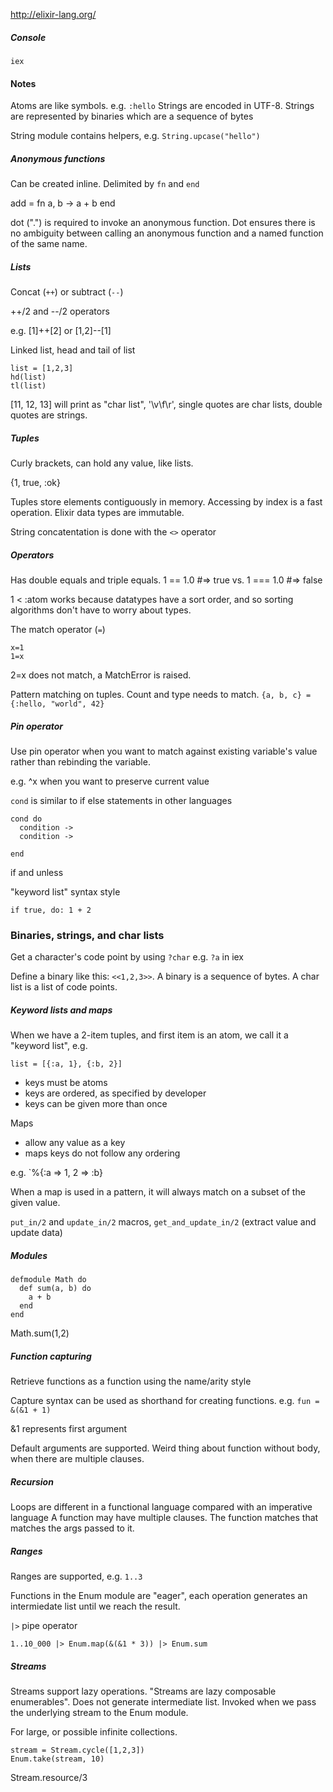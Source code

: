 http://elixir-lang.org/

##### Console

`iex`

#### Notes

Atoms are like symbols. e.g. `:hello`
Strings are encoded in UTF-8.
Strings are represented by binaries which are a sequence of bytes

String module contains helpers, e.g. `String.upcase("hello")`

##### Anonymous functions
Can be created inline. Delimited by `fn` and `end`

add = fn a, b -> a + b end

dot (".") is required to invoke an anonymous function. Dot ensures there is no ambiguity between calling an anonymous function and a named function of the same name.


##### Lists

Concat (`++`) or subtract (`--`)

++/2 and --/2 operators

e.g. [1]++[2] or [1,2]--[1]

Linked list, head and tail of list

```
list = [1,2,3]
hd(list)
tl(list)
```

[11, 12, 13] will print as "char list", '\v\f\r', single quotes are char lists, double quotes are strings.

##### Tuples

Curly brackets, can hold any value, like lists.

{1, true, :ok}

Tuples store elements contiguously in memory. Accessing by index is a fast operation.
Elixir data types are immutable.

String concatentation is done with the `<>` operator

##### Operators

Has double equals and triple equals. 1 == 1.0 #=> true vs. 1 === 1.0 #=> false

1 < :atom works because datatypes have a sort order, and so sorting algorithms don't have to worry about types.

The match operator (`=`)

```
x=1
1=x
```

2=x does not match, a MatchError is raised.

Pattern matching on tuples. Count and type needs to match.
`{a, b, c} = {:hello, "world", 42}`

##### Pin operator

Use pin operator when you want to match against existing variable's value rather than rebinding the variable.

e.g. ^x when you want to preserve current value

`cond` is similar to if else statements in other languages

```
cond do
  condition ->
  condition ->

end
```

if and unless

"keyword list" syntax style

`if true, do: 1 + 2`

### Binaries, strings, and char lists

Get a character's code point by using `?char` e.g. `?a` in iex

Define a binary like this: `<<1,2,3>>`. A binary is a sequence of bytes.
A char list is a list of code points.

##### Keyword lists and maps

When we have a 2-item tuples, and first item is an atom, we call it a "keyword list", e.g.

`list = [{:a, 1}, {:b, 2}]`

* keys must be atoms
* keys are ordered, as specified by developer
* keys can be given more than once

Maps

 * allow any value as a key
 * maps keys do not follow any ordering

e.g. `%{:a => 1, 2 => :b}

When a map is used in a pattern, it will always match on a subset of the given value.

`put_in/2` and `update_in/2` macros, `get_and_update_in/2` (extract value and update data)

##### Modules

```
defmodule Math do
  def sum(a, b) do
    a + b
  end
end
```

Math.sum(1,2)

##### Function capturing

Retrieve functions as a function using the name/arity style

Capture syntax can be used as shorthand for creating functions.
e.g. `fun = &(&1 + 1)`

&1 represents first argument

Default arguments are supported. Weird thing about function without body, when there are multiple clauses.

##### Recursion

Loops are different in a functional language compared with an imperative language
A function may have multiple clauses. The function matches that matches the args passed to it.

##### Ranges

Ranges are supported, e.g. `1..3`

Functions in the Enum module are "eager", each operation generates an intermiedate list until we reach the result.

`|>` pipe operator

`1..10_000 |> Enum.map(&(&1 * 3)) |> Enum.sum`

##### Streams

Streams support lazy operations. "Streams are lazy composable enumerables". Does not generate intermediate list. Invoked when we pass the underlying stream to the Enum module.

For large, or possible infinite collections.

```
stream = Stream.cycle([1,2,3])
Enum.take(stream, 10)
```

Stream.resource/3
